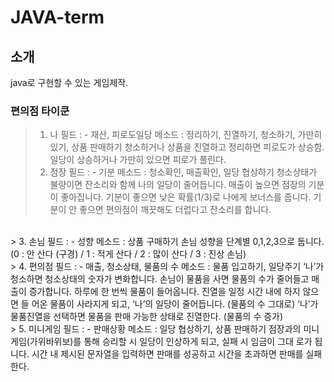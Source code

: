 # JAVA-term
## 소개

  java로 구현할 수 있는 게임제작.
  
### 편의점 타이쿤

> 1. 나 필드 : 
     - 재산, 피로도일당 메소드 : 정리하기, 진열하기, 청소하기, 가만히 있기, 상품 판매하기 청소하거나 상품을 진열하고 정리하면 피로도가 상승함. 일당이 상승하거나 가만히 있으면 피로가 풀린다.
     <br/>
> 2. 점장 필드 : 
     - 기분 메소드 : 청소확인, 매출확인, 일당 협상하기 청소상태가 불량이면 잔소리와 함께 나의 일당이 줄어듭니다. 매출이 높으면 점장의 기분이 좋아집니다. 기분이 좋으면 낮은 확률(1/3)로 나에게 보너스를 줍니다. 기분이 안 좋으면 편의점이 깨끗해도 더럽다고 잔소리를 합니다.
  <br/>
> 3. 손님 필드 : 
     - 성향 메소드 : 상품 구매하기 손님 성향을 단계별 0,1,2,3으로 둡니다. (0 : 안 산다 (구경) / 1 : 적게 산다 / 2 : 많이 산다 / 3 : 진상 손님)
  <br/>
> 4. 편의점 필드 : 
     - 매출, 청소상태, 물품의 수 메소드 : 물품 입고하기, 일당주기 ‘나’가 청소하면 청소상태의 숫자가 변화합니다. 손님이 물품을 사면 물품의 수가 줄어들고 매 출이 증가합니다. 하루에 한 번씩 물품이 들어옵니다. 진열을 일정 시간 내에 하지 않으면 들 어온 물품이 사라지게 되고, ‘나’의 일당이 줄어듭니다. (물품의 수 그대로) ‘나’가 물품진열을 선택하면 물품을 판매 가능한 상태로 진열한다. (물품의 수 증가)
  <br/>
> 5. 미니게임 필드 : 
     - 판매상황 메소드 : 일당 협상하기, 상품 판매하기 점장과의 미니게임(가위바위보)를 통해 승리할 시 일당이 인상하게 되고, 실패 시 임금이 그대 로가 됩니다. 시간 내 제시된 문자열을 입력하면 판매를 성공하고 시간을 초과하면 판매를 실패한다.

 
